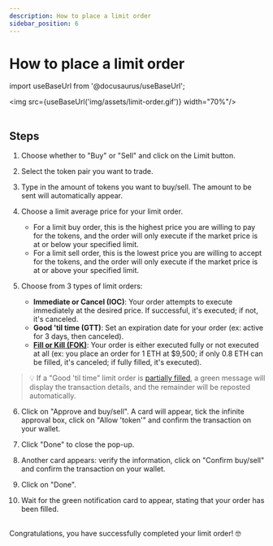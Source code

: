 ```yaml
---
description: How to place a limit order
sidebar_position: 6
---
```


# How to place a limit order

import useBaseUrl from '@docusaurus/useBaseUrl';

<img src={useBaseUrl('img/assets/limit-order.gif')} width="70%"/><br /><br />


## Steps

1. Choose whether to "Buy" or "Sell" and click on the Limit button.

2. Select the token pair you want to trade.

3. Type in the amount of tokens you want to buy/sell. The amount to be sent will automatically appear.

4. Choose a limit average price for your limit order. 
    * For a limit buy order, this is the highest price you are willing to pay for the tokens, and the order will only execute if the market price is at or below your specified limit.
    * For a limit sell order, this is the lowest price you are willing to accept for the tokens, and the order will only execute if the market price is at or above your specified limit.

5. Choose from 3 types of limit orders:
    * **Immediate or Cancel (IOC)**: Your order attempts to execute immediately at the desired price. If successful, it's executed; if not, it's canceled.
    * **Good 'til time (GTT)**: Set an expiration date for your order (ex: active for 3 days, then canceled).
    * [**Fill or Kill (FOK)**](../../../developers/SDK/guides/fill-or-kill.md): Your order is either executed fully or not executed at all (ex: you place an order for 1 ETH at $9,500; if only 0.8 ETH can be filled, it's canceled; if fully filled, it's executed).

> 💡
> If a "Good 'til time" limit order is [partially filled](./how-to-track-open-orders.md#order-is-partially-filled), a green message will display the transaction details, and the remainder will be reposted automatically.

6. Click on "Approve and buy/sell". A card will appear, tick the infinite approval box, click on "Allow 'token'" and confirm the transaction on your wallet.

7. Click "Done" to close the pop-up.

8. Another card appears: verify the information, click on "Confirm buy/sell" and confirm the transaction on your wallet.

9. Click on "Done".

10. Wait for the green notification card to appear, stating that your order has been filled.

<br />
Congratulations, you have successfully completed your limit order! 🤓<br />